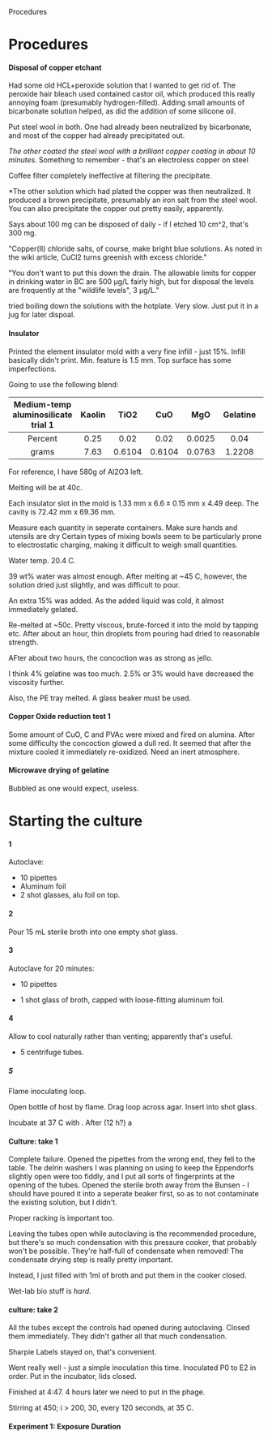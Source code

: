Procedures

# Procedures

#### Disposal of copper etchant

Had some old HCL+peroxide solution that I wanted to get rid of. The peroxide hair bleach used contained castor oil, which produced this really annoying foam (presumably hydrogen-filled). Adding small amounts of bicarbonate solution helped, as did the addition of some silicone oil.  

Put steel wool in both. One had already been neutralized by bicarbonate, and most of the copper had already precipitated out. 

*The other coated the steel wool with a brilliant copper coating in about 10 minutes.* Something to remember - that's an electroless copper on steel

Coffee filter completely ineffective at filtering the precipitate.

*The other solution which had plated the copper was then neutralized. 
It produced a brown precipitate, presumably an iron salt from the steel wool.
You can also precipitate the copper out pretty easily, apparently.

Says about 100 mg can be disposed of daily - if I etched 10 cm^2, that's 300 mg. 

"Copper(II) chloride salts, of course, make bright blue solutions. As noted in the wiki article, CuCl2 turns greenish with excess chloride."

"You don't want to put this down the drain. The allowable limits for copper in drinking water in BC are 500 µg/L fairly high, but for disposal the levels are frequently at the "wildlife levels", 3 µg/L." 

tried boiling down the solutions with the hotplate. Very slow. Just put it in a jug for later dispoal.

#### Insulator

Printed the element insulator mold with a very fine infill - just 15%. Infill basically didn't print. Min. feature is 1.5 mm. Top surface has some imperfections.

Going to use the following blend:

| **Medium-temp aluminosilicate trial 1** | **Kaolin** | **TiO2** | **CuO** | **MgO** | **Gelatine** | **Al2O3** | **Total solids** |
|:---------------------------------------:|:----------:|:--------:|:-------:|:-------:|:------------:|:---------:|:----------------:|
| Percent                                 | 0.25       | 0.02     | 0.02    | 0.0025  | 0.04         | 0.6675    |                  |
| grams                                   | 7.63       | 0.6104   | 0.6104  | 0.0763  | 1.2208       | 20.3721   | 30.52            |

For reference, I have 580g of Al2O3 left.

Melting will be at 40c. 

Each insulator slot in the mold is 1.33 mm x $6.6\pm0.15$ mm x 4.49 deep. The cavity is 72.42 mm x 69.36 mm. 

Measure each quantity in seperate containers.
Make sure hands and utensils are dry
Certain types of mixing bowls seem to be particularly prone to electrostatic charging, making it difficult to weigh small quantities.

Water temp. 20.4 C.

39 wt% water was almost enough. After melting at ~45 C, however, the solution dried just slightly, and was difficult to pour.

An extra 15% was added. As the added liquid was cold, it almost immediately gelated.

Re-melted at ~50c. Pretty viscous, brute-forced it into the mold by tapping etc.
After about an hour, thin droplets from pouring had dried to reasonable strength.

AFter about two hours, the concoction was as strong as jello.

I think 4% gelatine was too much. 2.5% or 3% would have decreased the viscosity further.

Also, the PE tray melted. A glass beaker must be used.

#### Copper Oxide reduction test 1

Some amount of CuO, C and PVAc were mixed and fired on alumina. After some difficulty the concoction glowed a dull red. It seemed that after the mixture cooled it immediately re-oxidized. Need an inert atmosphere.

#### Microwave drying of gelatine

Bubbled as one would expect, useless.

# Starting the culture

#### 1

Autoclave:

- 10 pipettes
- Aluminum foil
- 2 shot glasses, alu foil on top.

#### 2

Pour 15 mL sterile broth into one empty shot glass.

#### 3

Autoclave for 20 minutes:

- 10 pipettes

- 1 shot glass of broth, capped with loose-fitting aluminum foil.

#### 4

Allow to cool naturally rather than venting; apparently that's useful.

- 5 centrifuge tubes.

##### 5

Flame inoculating loop.

Open bottle of host by flame. Drag loop across agar. Insert into shot glass.

Incubate at 37 C with . After (12 h?) a 

#### Culture: take 1

Complete failure. Opened the pipettes from the wrong end, they fell to the table. The delrin washers I was planning on using to keep the Eppendorfs slightly open were too fiddly, and I put all sorts of fingerprints at the opening of the tubes. Opened the sterile broth away from the Bunsen - I should have poured it into a seperate beaker first, so as to not contaminate the existing solution, but I didn't. 

Proper racking is important too.

Leaving the tubes open while autoclaving is the recommended procedure, but there's so much condensation with this pressure cooker, that probably won't be possible. They're half-full of condensate when removed! The condensate drying step is really pretty important.



Instead, I just filled with 1ml of broth and put them in the cooker closed. 



Wet-lab bio stuff is *hard*.

#### culture: take 2

All the tubes except the controls had opened during autoclaving. Closed them immediately. They didn't gather all that much condensation.



Sharpie Labels stayed on, that's convenient.

Went really well - just a simple inoculation this time. Inoculated P0 to E2 in order. Put in the incubator, lids closed. 

Finished at 4:47. 4 hours later we need to put in the phage.

Stirring at 450; i > 200, 30, every 120 seconds, at 35 C.



#### Experiment 1: Exposure Duration


